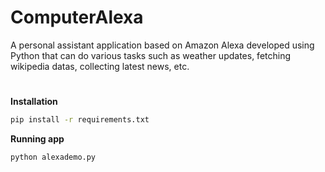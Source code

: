 # ComputerAlexa
A personal assistant application based on Amazon Alexa developed using Python that can do various tasks such as weather updates, fetching wikipedia datas, collecting latest news, etc.
#
**Installation**
```bash
pip install -r requirements.txt
```
**Running app**
```bash
python alexademo.py
```
